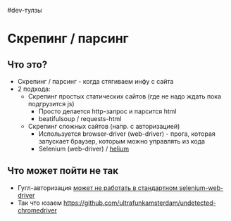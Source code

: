 #dev-тулзы 

# Скрепинг / парсинг

## Что это?

- Скрепинг / парсинг - когда стягиваем инфу с сайта
- 2 подхода: 
	- Скрепинг простых статических сайтов (где не надо ждать пока подгрузится js)
		- Просто делается http-запрос и парсится html
		- beatifulsoup / requests-html 
	- Скрепинг сложных сайтов (напр. с авторизацией) 
		- Используется browser-driver (web-driver) - прога, которая запускает браузер, которым можно управлять из кода
		- Selenium (web-driver) / [helium](helium.md)

## Что может пойти не так

- Гугл-авторизация [может не работать в стандартном selenium-web-driver](https://stackoverflow.com/questions/59515561/this-browser-or-app-may-not-be-secure-error-while-attempting-to-login-in-to-gm)
- Так что юзаем https://github.com/ultrafunkamsterdam/undetected-chromedriver

